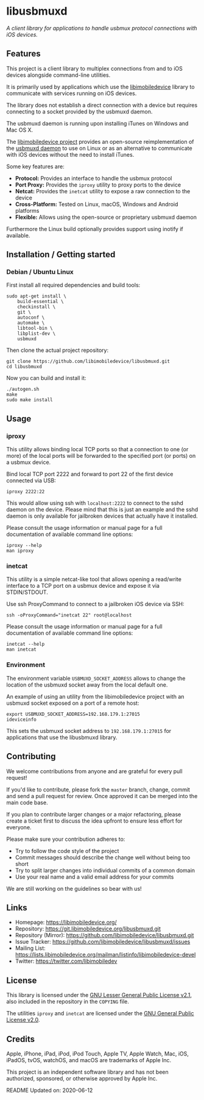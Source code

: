 # libusbmuxd

*A client library for applications to handle usbmux protocol connections with iOS devices.*

## Features

This project is a client library to multiplex connections from and to iOS
devices alongside command-line utilities.

It is primarily used by applications which use the [libimobiledevice](https://github.com/libimobiledevice/)
library to communicate with services running on iOS devices.

The library does not establish a direct connection with a device but requires
connecting to a socket provided by the usbmuxd daemon.

The usbmuxd daemon is running upon installing iTunes on Windows and Mac OS X.

The [libimobiledevice project](https://github.com/libimobiledevice/) provides an open-source reimplementation of
the [usbmuxd daemon](https://github.com/libimobiledevice/usbmuxd.git/) to use on Linux or as an alternative to communicate with
iOS devices without the need to install iTunes.

Some key features are:

- **Protocol:** Provides an interface to handle the usbmux protocol
- **Port Proxy:** Provides the `iproxy` utility to proxy ports to the device
- **Netcat:** Provides the `inetcat` utility to expose a raw connection to the device
- **Cross-Platform:** Tested on Linux, macOS, Windows and Android platforms
- **Flexible:** Allows using the open-source or proprietary usbmuxd daemon

Furthermore the Linux build optionally provides support using inotify if
available.

## Installation / Getting started

### Debian / Ubuntu Linux

First install all required dependencies and build tools:
```shell
sudo apt-get install \
	build-essential \
	checkinstall \
	git \
	autoconf \
	automake \
	libtool-bin \
	libplist-dev \
	usbmuxd
```

Then clone the actual project repository:
```shell
git clone https://github.com/libimobiledevice/libusbmuxd.git
cd libusbmuxd
```

Now you can build and install it:
```shell
./autogen.sh
make
sudo make install
```

## Usage

### iproxy

This utility allows binding local TCP ports so that a connection to one (or
more) of the local ports will be forwarded to the specified port (or ports) on
a usbmux device.

Bind local TCP port 2222 and forward to port 22 of the first device connected
via USB:
```shell
iproxy 2222:22
```

This would allow using ssh with `localhost:2222` to connect to the sshd daemon
on the device. Please mind that this is just an example and the sshd daemon is
only available for jailbroken devices that actually have it installed.

Please consult the usage information or manual page for a full documentation of
available command line options:
```shell
iproxy --help
man iproxy
```

### inetcat

This utility is a simple netcat-like tool that allows opening a read/write
interface to a TCP port on a usbmux device and expose it via STDIN/STDOUT.

Use ssh ProxyCommand to connect to a jailbroken iOS device via SSH:
```shell
ssh -oProxyCommand="inetcat 22" root@localhost
```

Please consult the usage information or manual page for a full documentation of
available command line options:
```shell
inetcat --help
man inetcat
```

### Environment

The environment variable `USBMUXD_SOCKET_ADDRESS` allows to change the location
of the usbmuxd socket away from the local default one.

An example of using an utility from the libimobiledevice project with an usbmuxd
socket exposed on a port of a remote host:
```shell
export USBMUXD_SOCKET_ADDRESS=192.168.179.1:27015
ideviceinfo
```

This sets the usbmuxd socket address to `192.168.179.1:27015` for applications
that use the libusbmuxd library.

## Contributing

We welcome contributions from anyone and are grateful for every pull request!

If you'd like to contribute, please fork the `master` branch, change, commit and
send a pull request for review. Once approved it can be merged into the main
code base.

If you plan to contribute larger changes or a major refactoring, please create a
ticket first to discuss the idea upfront to ensure less effort for everyone.

Please make sure your contribution adheres to:
* Try to follow the code style of the project
* Commit messages should describe the change well without being too short
* Try to split larger changes into individual commits of a common domain
* Use your real name and a valid email address for your commits

We are still working on the guidelines so bear with us!

## Links

* Homepage: https://libimobiledevice.org/
* Repository: https://git.libimobiledevice.org/libusbmuxd.git
* Repository (Mirror): https://github.com/libimobiledevice/libusbmuxd.git
* Issue Tracker: https://github.com/libimobiledevice/libusbmuxd/issues
* Mailing List: https://lists.libimobiledevice.org/mailman/listinfo/libimobiledevice-devel
* Twitter: https://twitter.com/libimobiledev

## License

This library is licensed under the [GNU Lesser General Public License v2.1](https://www.gnu.org/licenses/lgpl-2.1.en.html),
also included in the repository in the `COPYING` file.

The utilities `iproxy` and `inetcat` are licensed under the [GNU General Public License v2.0](https://www.gnu.org/licenses/gpl-2.0.en.html).

## Credits

Apple, iPhone, iPad, iPod, iPod Touch, Apple TV, Apple Watch, Mac, iOS,
iPadOS, tvOS, watchOS, and macOS are trademarks of Apple Inc.

This project is an independent software library and has not been authorized,
sponsored, or otherwise approved by Apple Inc.

README Updated on: 2020-06-12
